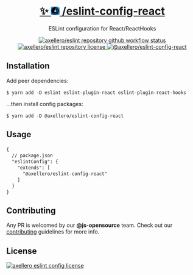<h1 align="center">
  <a target="_blank" href="https://axellero.io/en">
    ✨
    <img
      height="22.5"
      src="https://raw.githubusercontent.com/axellero-io/eslint/main/.github/assets/logo.png"
      alt="axellero logo"
    />
    /eslint-config-react
  </a>
</h1>

<p align="center">ESLint configuration for React/ReactHooks</p>

<p align="center">
  <a href="https://github.com/axellero-io/eslint/actions?query=workflow%3A%22Lint+and+Test%22">
    <img
      src="https://github.com/axellero-io/eslint/workflows/Lint%20and%20Test/badge.svg"
      alt="axellero/eslint repository github workflow status"
    />
  </a>
  <a href="https://github.com/axellero-io/eslint/blob/main/LICENSE">
    <img
      src="https://img.shields.io/github/license/axellero/eslint?label=License"
      alt="axellero/eslint repository license"
    />
  </a>
   <a href="https://www.npmjs.com/package/@axellero/eslint-config-react">
     <img
       src="https://img.shields.io/npm/v/@axellero/eslint-config-react?color=blue&logo=npm&label="
       alt="@axellero/eslint-config-react"
     />
   </a>
</p>

## Installation
Add peer dependencies:
```shell
$ yarn add -D eslint eslint-plugin-react eslint-plugin-react-hooks
```
...then install config packages:
```shell
$ yarn add -D @axellero/eslint-config-react
```

## Usage
```json5
{
  // package.json
  "eslintConfig": {
    "extends": [
      "@axellero/eslint-config-react"
    ]
  }
}
```

## Contributing
Any PR is welcomed by our **@js-opensource** team.
Check out our [contributing](../../CONTRIBUTING.md) guidelines for more info.

## License
[![axellero eslint config license](https://img.shields.io/github/license/axellero/eslint?label=as%20always&color=informational)](../../LICENSE)
